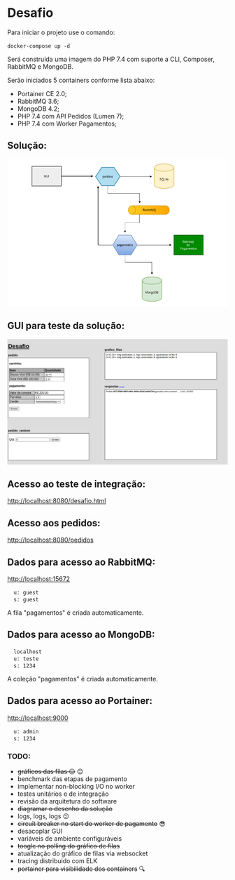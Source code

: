 # Desafio

Para iniciar o projeto use o comando: 
```
docker-compose up -d
```
Será construída uma imagem do PHP 7.4 com suporte a CLI, Composer, RabbitMQ e MongoDB.

Serão iniciados 5 containers conforme lista abaixo:
- Portainer CE 2.0;
- RabbitMQ 3.6;
- MongoDB 4.2;
- PHP 7.4 com API Pedidos (Lumen 7);
- PHP 7.4 com Worker Pagamentos;

## Solução:
![Solução](solucao_v2.png)

## GUI para teste da solução:
![GUI](gui.png)

## Acesso ao teste de integração: 
[http://localhost:8080/desafio.html](http://localhost:8080/desafio.html)

## Acesso aos pedidos:
[http://localhost:8080/pedidos](http://localhost:8080/pedidos)

## Dados para acesso ao RabbitMQ:
[http://localhost:15672](http://localhost:15672)
```
  u: guest
  s: guest
```

A fila "pagamentos" é criada automaticamente.

## Dados para acesso ao MongoDB:
```
  localhost
  u: teste
  s: 1234
```

A coleção "pagamentos" é criada automaticamente.

## Dados para acesso ao Portainer:
[http://localhost:9000](http://localhost:9000)
```
  u: admin
  s: 1234
```

### TODO:
- <strike>gráficos das filas :neutral_face:</strike> :relieved:
- benchmark das etapas de pagamento 
- implementar non-blocking I/O no worker 
- testes unitários e de integração
- revisão da arquitetura do software
- <strike>diagramar o desenho da solução</strike>
- logs, logs, logs :confused:
- <strike>circuit breaker no start do worker de pagamento</strike> :sunglasses:
- desacoplar GUI
- variáveis de ambiente configuráveis
- <strike>toogle no polling do gráfico de filas</strike>
- atualização do gráfico de filas via websocket
- tracing distribuido com ELK
- <strike>portainer para visibilidade dos containers</strike> :mag: